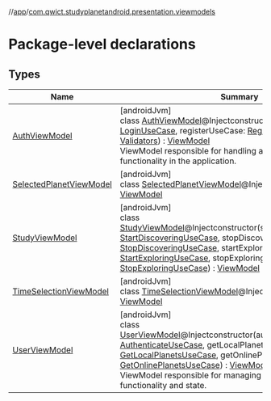 //[app](../../index.md)/[com.qwict.studyplanetandroid.presentation.viewmodels](index.md)

# Package-level declarations

## Types

| Name | Summary |
|---|---|
| [AuthViewModel](-auth-view-model/index.md) | [androidJvm]<br>class [AuthViewModel](-auth-view-model/index.md)@Injectconstructor(loginUseCase: [LoginUseCase](../com.qwict.studyplanetandroid.domain.use_case.user/-login-use-case/index.md), registerUseCase: [RegisterUseCase](../com.qwict.studyplanetandroid.domain.use_case.user/-register-use-case/index.md), validators: [Validators](../com.qwict.studyplanetandroid.domain.validator/-validators/index.md)) : [ViewModel](https://developer.android.com/reference/kotlin/androidx/lifecycle/ViewModel.html)<br>ViewModel responsible for handling authentication-related functionality in the application. |
| [SelectedPlanetViewModel](-selected-planet-view-model/index.md) | [androidJvm]<br>class [SelectedPlanetViewModel](-selected-planet-view-model/index.md)@Injectconstructor : [ViewModel](https://developer.android.com/reference/kotlin/androidx/lifecycle/ViewModel.html) |
| [StudyViewModel](-study-view-model/index.md) | [androidJvm]<br>class [StudyViewModel](-study-view-model/index.md)@Injectconstructor(startDiscoveringUseCase: [StartDiscoveringUseCase](../com.qwict.studyplanetandroid.domain.use_case.actions/-start-discovering-use-case/index.md), stopDiscoveringUseCase: [StopDiscoveringUseCase](../com.qwict.studyplanetandroid.domain.use_case.actions/-stop-discovering-use-case/index.md), startExploringUseCase: [StartExploringUseCase](../com.qwict.studyplanetandroid.domain.use_case.actions/-start-exploring-use-case/index.md), stopExploringUseCase: [StopExploringUseCase](../com.qwict.studyplanetandroid.domain.use_case.actions/-stop-exploring-use-case/index.md)) : [ViewModel](https://developer.android.com/reference/kotlin/androidx/lifecycle/ViewModel.html) |
| [TimeSelectionViewModel](-time-selection-view-model/index.md) | [androidJvm]<br>class [TimeSelectionViewModel](-time-selection-view-model/index.md)@Injectconstructor : [ViewModel](https://developer.android.com/reference/kotlin/androidx/lifecycle/ViewModel.html) |
| [UserViewModel](-user-view-model/index.md) | [androidJvm]<br>class [UserViewModel](-user-view-model/index.md)@Injectconstructor(authenticateUseCase: [AuthenticateUseCase](../com.qwict.studyplanetandroid.domain.use_case.user/-authenticate-use-case/index.md), getLocalPlanetsUseCase: [GetLocalPlanetsUseCase](../com.qwict.studyplanetandroid.domain.use_case.planets/-get-local-planets-use-case/index.md), getOnlinePlanetsUseCase: [GetOnlinePlanetsUseCase](../com.qwict.studyplanetandroid.domain.use_case.planets/-get-online-planets-use-case/index.md)) : [ViewModel](https://developer.android.com/reference/kotlin/androidx/lifecycle/ViewModel.html)<br>ViewModel responsible for managing user-related functionality and state. |
